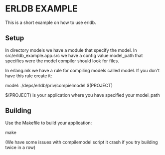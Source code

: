 # ERLDB EXAMPLE

This is a short example on how to use erldb.

## Setup

In directory models we have a module that specify the model. In
src/erldb_example.app.src we have a config value model_path that
specifies were the model compiler should look for files.

In erlang.mk we have a rule for compiling models called model. If you
don't have this rule create it:

model:
     ./deps/erldb/priv/compielmodel $(PROJECT)

$(PROJECT) is your application where you have specified your
model_path

## Building

Use the Makefile to build your application:

make

(We have some issues with compilemodel script it crash if you try
building twice in a row)

